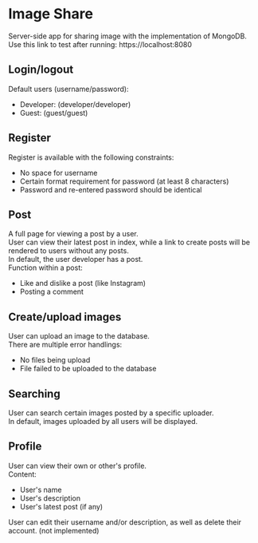 # Image Share
Server-side app for sharing image with the implementation of MongoDB.<br>
Use this link to test after running: https://localhost:8080
## Login/logout
Default users (username/password):
- Developer: (developer/developer)
- Guest: (guest/guest)
## Register
Register is available with the following constraints:
- No space for username
- Certain format requirement for password (at least 8 characters)
- Password and re-entered password should be identical
## Post
A full page for viewing a post by a user.<br>
User can view their latest post in index, while a link to create posts will be rendered to users without any posts.<br>
In default, the user developer has a post.<br>
Function within a post:
- Like and dislike a post (like Instagram)
- Posting a comment
## Create/upload images
User can upload an image to the database.<br>
There are multiple error handlings:
- No files being upload
- File failed to be uploaded to the database
## Searching
User can search certain images posted by a specific uploader.<br>
In default, images uploaded by all users will be displayed.
## Profile
User can view their own or other's profile.<br>
Content:
- User's name
- User's description
- User's latest post (if any)

User can edit their username and/or description, as well as delete their account. (not implemented)
